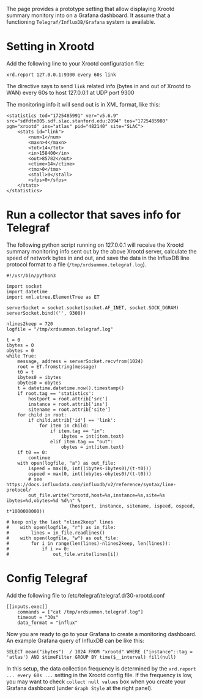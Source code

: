 The page provides a prototype setting that allow displaying Xrootd summary monitory into on a Grafana
dashboard. It assume that a functioning `Telegraf/InfluxDB/Grafana` system is available. 

# Setting in Xrootd

Add the following line to your Xrootd configuration file:
```
xrd.report 127.0.0.1:9300 every 60s link
```
The directive says to send `link` related info (bytes in and out of Xrootd to WAN) every 60s to host 127.0.0.1 
at UDP port 9300

The monitoring info it will send out is in XML format, like this:
```
<statistics tod="1725485991" ver="v5.6.9" src="sdfdtn005.sdf.slac.stanford.edu:2094" tos="1725485980" pgm="xrootd" ins="atlas" pid="482140" site="SLAC">
    <stats id="link">
        <num>1</num>
        <maxn>4</maxn>
        <tot>14</tot>
        <in>158400</in>
        <out>85782</out>
        <ctime>14</ctime>
        <tmo>0</tmo>
        <stall>0</stall>
        <sfps>0</sfps>
    </stats>
</statistics>
```

# Run a collector that saves info for Telegraf

The following python script running on 127.0.0.1 will receive the Xrootd summary monitoring info sent out by
the above Xrootd server, calculate the speed of network bytes in and out, and save the data in the 
InfluxDB line protocol format to a file (`/tmp/xrdsummon.telegraf.log`).
```
#!/usr/bin/python3

import socket
import datetime
import xml.etree.ElementTree as ET

serverSocket = socket.socket(socket.AF_INET, socket.SOCK_DGRAM)
serverSocket.bind(('', 9300))

nlines2keep = 720
logfile = "/tmp/xrdsummon.telegraf.log"

t = 0
ibytes = 0
obytes = 0
while True:
    message, address = serverSocket.recvfrom(1024)
    root = ET.fromstring(message)
    t0 = t 
    ibytes0 = ibytes 
    obytes0 = obytes 
    t = datetime.datetime.now().timestamp()
    if root.tag == 'statistics':
        hostport = root.attrib['src']
        instance = root.attrib['ins']
        sitename = root.attrib['site']
    for child in root:
        if child.attrib['id'] == 'link':
            for item in child:
                if item.tag == "in":
                    ibytes = int(item.text)
                elif item.tag == "out":
                    obytes = int(item.text)
    if t0 == 0:
        continue
    with open(logfile, "a") as out_file:
        ispeed = max(0, int((ibytes-ibytes0)/(t-t0)))
        ospeed = max(0, int((obytes-obytes0)/(t-t0)))
        # see https://docs.influxdata.com/influxdb/v2/reference/syntax/line-protocol/
        out_file.write("xrootd,host=%s,instance=%s,site=%s ibytes=%d,obytes=%d %d\n" %
                       (hostport, instance, sitename, ispeed, ospeed, t*1000000000))

# keep only the last "nline2keep" lines
#    with open(logfile, "r") as in_file:
#        lines = in_file.readlines()
#    with open(logfile, "w") as out_file:
#        for i in range(len(lines)-nlines2keep, len(lines)):
#            if i >= 0:
#                out_file.write(lines[i])
```

# Config Telegraf

Add the following file to /etc/telegraf/telegraf.d/30-xrootd.conf
```
[[inputs.exec]]
    commands = ["cat /tmp/xrdsummon.telegraf.log"]
    timeout = "30s"
    data_format = "influx"
```

Now you are ready to go to your Grafana to create a monitoring dashboard. An example Grafana query of InfluxDB 
can be like this:
```
SELECT mean("ibytes")  / 1024 FROM "xrootd" WHERE ("instance"::tag = 'atlas') AND $timeFilter GROUP BY time($__interval) fill(null)
```

In this setup, the data collection
frequency is determined by the `xrd.report ... every 60s ...` setting in the Xrootd config file. If the frequency
is low, you may want to check `collect null values` box when you create your Grafana dashboard (under 
`Graph Style` at the right panel).



